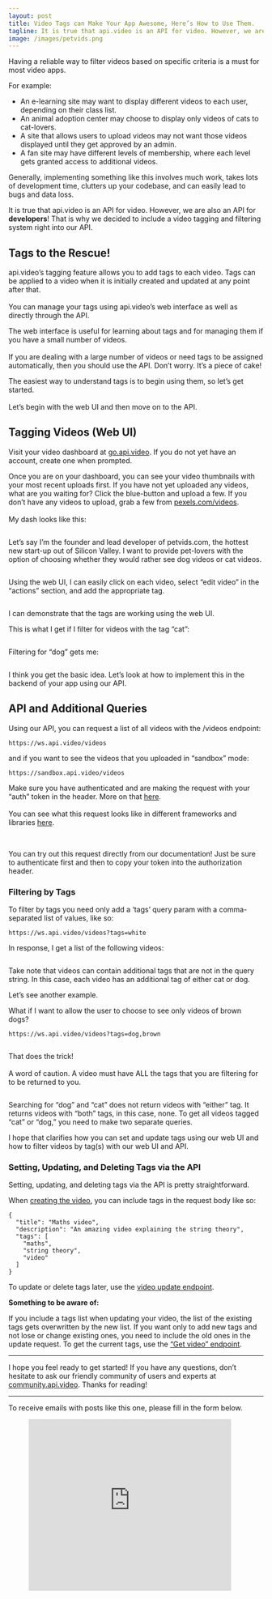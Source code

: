 ```yaml
---
layout: post
title: Video Tags can Make Your App Awesome, Here’s How to Use Them.
tagline: It is true that api.video is an API for video. However, we are also an API for developers! That is why we decided to bake a video tagging and filtering system right into our API.
image: /images/petvids.png
---
```


<p>Having a reliable way to filter videos based on specific criteria is a must for most video apps.</p>
<!--more-->
<p>For example: </p><ul><li>An e-learning site may want to display different videos to each user, depending on their class list.</li><li>An animal adoption center may choose to display only videos of cats to cat-lovers.</li><li>A site that allows users to upload videos may not want those videos displayed until they get approved by an admin. </li><li>A fan site may have different levels of membership, where each level gets granted access to additional videos.</li></ul><p>Generally, implementing something like this involves much work, takes lots of development time, clutters up your codebase, and can easily lead to bugs and data loss.</p><p>It is true that api.video is an API for video. However, we are also an API for <strong>developers</strong>! That is why we decided to include a video tagging and filtering system right into our API.</p><h2 id="6q2qe">Tags to the Rescue!</h2><p>api.video’s tagging feature allows you to add tags to each video. Tags can be applied to a video when it is initially created and updated at any point after that.<br/><br/>You can manage your tags using api.video’s web interface as well as directly through the API.</p><p>The web interface is useful for learning about tags and for managing them if you have a small number of videos.<br/><br/>If you are dealing with a large number of videos or need tags to be assigned automatically, then you should use the API. Don’t worry. It’s a piece of cake!</p><p>The easiest way to understand tags is to begin using them, so let’s get started.<br/><br/>Let’s begin with the web UI and then move on to the API.</p><h2 id="8lltk">Tagging Videos (Web UI)</h2><p>Visit your video dashboard at <a target="_blank"  href="https://go.api.video">go.api.video</a>. If you do not yet have an account, create one when prompted.</p><p>Once you are on your dashboard, you can see your video thumbnails with your most recent uploads first. If you have not yet uploaded any videos, what are you waiting for? Click the blue-button and upload a few. If you don’t have any videos to upload, grab a few from  <a   href="https://www.pexels.com/videos/">pexels.com/videos</a>.<br/><br/>My dash looks like this:</p><figure class="image regular "><picture style=""><source srcset="https://images.storychief.com/account_21166/dash_828d1066735dd474873e798faf29b15b_800.PNG 1x" media="(max-width: 768px)" /><source srcset="https://images.storychief.com/account_21166/dash_828d1066735dd474873e798faf29b15b_800.PNG 1x" media="(min-width: 769px)" /><img style="" alt="" src="https://images.storychief.com/account_21166/dash_828d1066735dd474873e798faf29b15b_800.PNG" /></picture></figure><p>Let’s say I’m the founder and lead developer of petvids.com, the hottest new start-up out of Silicon Valley. I want to provide pet-lovers with the option of choosing whether they would rather see dog videos or cat videos.</p><figure class="image regular "><picture style=""><source srcset="https://images.storychief.com/account_21166/petvids_cadfcfc1c2d8d9e3f0cf8db6e4126f70_800.PNG 1x" media="(max-width: 768px)" /><source srcset="https://images.storychief.com/account_21166/petvids_cadfcfc1c2d8d9e3f0cf8db6e4126f70_800.PNG 1x" media="(min-width: 769px)" /><img style="" alt="" src="https://images.storychief.com/account_21166/petvids_cadfcfc1c2d8d9e3f0cf8db6e4126f70_800.PNG" /></picture></figure><p>Using the web UI, I can easily click on each video, select “edit video” in the “actions” section, and add the appropriate tag.</p><figure class="image regular "><picture style=""><source srcset="https://images.storychief.com/account_21166/tags_75e4b145169cc27c454af6546aa34dfa_800.PNG 1x" media="(max-width: 768px)" /><source srcset="https://images.storychief.com/account_21166/tags_75e4b145169cc27c454af6546aa34dfa_800.PNG 1x" media="(min-width: 769px)" /><img style="" alt="" src="https://images.storychief.com/account_21166/tags_75e4b145169cc27c454af6546aa34dfa_800.PNG" /></picture></figure><p>I can demonstrate that the tags are working using the web UI.</p><p>This is what I get if I filter for videos with the tag “cat”:</p><figure class="image large "><picture style=""><source srcset="https://images.storychief.com/account_21166/cat_f46d71781018d9277f0bb496f9852449_800.PNG 1x" media="(max-width: 768px)" /><source srcset="https://images.storychief.com/account_21166/cat_f46d71781018d9277f0bb496f9852449_1000.PNG 1x" media="(min-width: 769px)" /><img style="" alt="" src="https://images.storychief.com/account_21166/cat_f46d71781018d9277f0bb496f9852449_1000.PNG" /></picture></figure><p>Filtering for “dog” gets me:</p><figure class="image large "><picture style=""><source srcset="https://images.storychief.com/account_21166/Capture2_4628ffdaa5791205248152db8186c72b_800.PNG 1x" media="(max-width: 768px)" /><source srcset="https://images.storychief.com/account_21166/Capture2_4628ffdaa5791205248152db8186c72b_1000.PNG 1x" media="(min-width: 769px)" /><img style="" alt="" src="https://images.storychief.com/account_21166/Capture2_4628ffdaa5791205248152db8186c72b_1000.PNG" /></picture></figure><p>I think you get the basic idea. Let’s look at how to implement this in the backend of your app using our API.</p><h2 id="1q8l4">API and Additional Queries</h2><p> Using our API, you can request a list of all videos with the /videos endpoint:</p><pre><code>https://ws.api.video/videos</code></pre><p>and if you want to see the videos that you uploaded in “sandbox” mode:</p><pre><code>https://sandbox.api.video/videos</code></pre><p>Make sure you have authenticated and are making the request with your “auth” token in the header. More on that <a target="_blank"  href="https://docs.api.video/5.1/videos-and-streaming/Authentication-tutorial">here</a>.<br/><br/>You can see what this request looks like in different frameworks and libraries <a target="_blank"  href="https://docs.api.video/5.1/videos/list-videos">here</a>.</p><figure class="image large "><picture style=""><source srcset="https://images.storychief.com/account_21166/Capture_bc36aeb40326e4bdb5f942f394dcdf6e_800.PNG 1x" media="(max-width: 768px)" /><source srcset="https://images.storychief.com/account_21166/Capture_bc36aeb40326e4bdb5f942f394dcdf6e_1000.PNG 1x" media="(min-width: 769px)" /><img style="" alt="" src="https://images.storychief.com/account_21166/Capture_bc36aeb40326e4bdb5f942f394dcdf6e_1000.PNG" /></picture></figure><p><br/>You can try out this request directly from our documentation! Just be sure to authenticate first and then to copy your token into the authorization header.</p><h3 id="3ojq6">Filtering by Tags</h3><p>To filter by tags you need only add a ‘tags’ query param with a comma-separated list of values, like so:</p><pre><code>https://ws.api.video/videos?tags=white</code></pre><p>In response, I get a list of the following videos:</p><figure class="image large "><picture style=""><source srcset="https://images.storychief.com/account_21166/Capture5_df1cae729dabf5e0adb544dd5e169bd4_800.PNG 1x" media="(max-width: 768px)" /><source srcset="https://images.storychief.com/account_21166/Capture5_df1cae729dabf5e0adb544dd5e169bd4_1000.PNG 1x" media="(min-width: 769px)" /><img style="" alt="" src="https://images.storychief.com/account_21166/Capture5_df1cae729dabf5e0adb544dd5e169bd4_1000.PNG" /></picture></figure><p>Take note that videos can contain additional tags that are not in the query string. In this case, each video has an additional tag of either cat or dog.</p><p>Let’s see another example.</p><p>What if I want to allow the user to choose to see only videos of brown dogs?</p><pre><code>https://ws.api.video/videos?tags=dog,brown</code></pre><figure class="image large "><picture style=""><source srcset="https://images.storychief.com/account_21166/Capture3_bc63f7cb730b9250f8397c81ee557932_800.PNG 1x" media="(max-width: 768px)" /><source srcset="https://images.storychief.com/account_21166/Capture3_bc63f7cb730b9250f8397c81ee557932_1000.PNG 1x" media="(min-width: 769px)" /><img style="" alt="" src="https://images.storychief.com/account_21166/Capture3_bc63f7cb730b9250f8397c81ee557932_1000.PNG" /></picture></figure><p>That does the trick!<br/><br/>A word of caution. A video must have ALL the tags that you are filtering for to be returned to you.</p><figure class="image regular "><picture style=""><source srcset="https://images.storychief.com/account_21166/Capture4_5204ecb935147d546ecfdff4009d2239_800.PNG 1x" media="(max-width: 768px)" /><source srcset="https://images.storychief.com/account_21166/Capture4_5204ecb935147d546ecfdff4009d2239_800.PNG 1x" media="(min-width: 769px)" /><img style="" alt="" src="https://images.storychief.com/account_21166/Capture4_5204ecb935147d546ecfdff4009d2239_800.PNG" /></picture></figure><p>Searching for “dog” and “cat” does not return videos with “either” tag. It returns videos with “both” tags, in this case, none. To get all videos tagged “cat” or “dog,” you need to make two separate queries.</p><p>I hope that clarifies how you can set and update tags using our web UI and how to filter videos by tag(s) with our web UI and API.</p><h3 id="7vtjg">Setting, Updating, and Deleting Tags via the API</h3><p>Setting, updating, and deleting tags via the API is pretty straightforward. </p><p>When <a target="_blank"  href="https://docs.api.video/5.1/videos/create-video">creating the video</a>, you can include tags in the request body like so:</p><pre><code>{<br/>  &quot;title&quot;: &quot;Maths video&quot;,<br/>  &quot;description&quot;: &quot;An amazing video explaining the string theory&quot;,<br/>  &quot;tags&quot;: [<br/>    &quot;maths&quot;,<br/>    &quot;string theory&quot;,<br/>    &quot;video&quot;<br/>  ]<br/>}</code></pre><p> To update or delete tags later, use the <a target="_blank"  href="https://docs.api.video/5.1/videos/update-a-video">video update endpoint</a>. </p><p><strong>Something to be aware of:</strong></p><p>If you include a tags list when updating your video, the list of the existing tags gets overwritten by the new list. If you want only to add new tags and not lose or change existing ones, you need to include the old ones in the update request. To get the current tags, use the <a target="_blank"  href="https://docs.api.video/5.1/videos/get-video">“Get video” endpoint</a>.</p><hr/><p>I hope you feel ready to get started! If you have any questions, don’t hesitate to ask our friendly community of users and experts at <a target="_blank"  href="https://community.api.video">community.api.video</a>. Thanks for reading!</p><hr/><p>To receive emails with posts like this one, please fill in the form below. </p><figure class="capture"><div class="embed-container"><iframe src="https://app.storychief.io/capture/4367" frameborder="0" scrolling="no" sandbox="allow-forms allow-scripts allow-same-origin" width="400" height="339" style="max-width: 100%;"></iframe></div></figure><!-- strchf script -->
<script>
        if(window.strchfSettings === undefined) window.strchfSettings = {};
    window.strchfSettings.stats = {url: "https://api-video.storychief.io/video-tags-can-make-your-app-awesome-here-s-how-to-use-them?id=1188158071&type=27",title: "Video Tags can Make Your App Awesome, Here’s How to Use Them.",id: "4d243e33-fa51-4214-b7d7-78371ef08d5e"};
            (function(d, s, id) {
      var js, sjs = d.getElementsByTagName(s)[0];
      if (d.getElementById(id)) {window.strchf.update(); return;}
      js = d.createElement(s); js.id = id;
      js.src = "https://d37oebn0w9ir6a.cloudfront.net/scripts/v0/strchf.js";
      js.async = true;
      sjs.parentNode.insertBefore(js, sjs);
    }(document, 'script', 'storychief-jssdk'))
    </script>
<!-- End strchf script -->